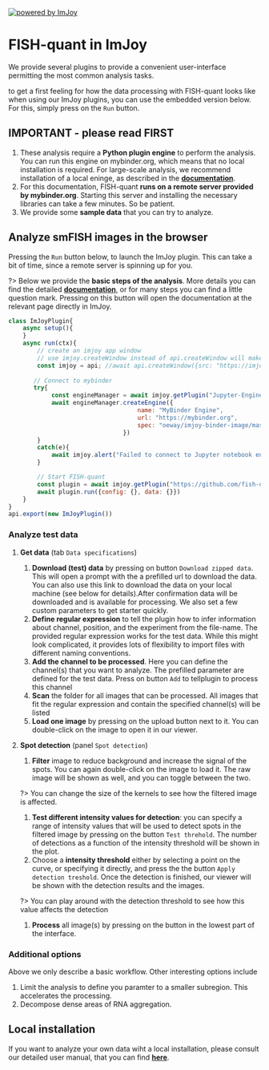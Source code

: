 [![powered by ImJoy](https://imjoy.io/static/badge/powered-by-imjoy-badge.svg)](https://imjoy.io/)

# FISH-quant in ImJoy

We provide several plugins to provide a convenient user-interface permitting the most common
analysis tasks.

to get a first feeling for how the data processing with FISH-quant looks like when using
our ImJoy plugins, you can use the embedded version below. For this, simply press on the `Run` button.

## IMPORTANT - please read FIRST

1. These analysis require a **Python plugin engine** to perform the analysis. You can run this engine on mybinder.org, which means that no local installation is required. For large-scale analysis, we recommend installation of a local eninge, as described in the [**documentation**](https://fq-imjoy.readthedocs.io/en/latest/). 
2. For this documentation, FISH-quant **runs on a remote server provided by mybinder.org**. Starting this server and installing the necessary libraries can take a few minutes. So be patient.
3. We provide some **sample data** that you can try to analyze.

## Analyze smFISH images in the browser

Pressing the `Run` button below, to launch the ImJoy plugin. This can take a bit of time, since
a remote server is spinning up for you.

?> Below we provide the **basic steps of the analysis**. More details you can find the detailed [**documentation**](https://fq-imjoy.readthedocs.io/en/latest/), or for many steps you can find a little question mark. Pressing
on this button will open the documentation at the relevant page directly in ImJoy.

<!-- ImJoyPlugin: { "type": "web-worker", "hide_code_block": true} -->
```js
class ImJoyPlugin{
    async setup(){
    }
    async run(ctx){
        // create an imjoy app window
        // use imjoy.createWindow instead of api.createWindow will make the window appear inside the embedded ImJoy App
        const imjoy = api; //await api.createWindow({src: "https://imjoy.io/#/app?workspace=sandbox&flags=quiet"});
        
       // Connect to mybinder 
       try{
            const engineManager = await imjoy.getPlugin("Jupyter-Engine-Manager")
            await engineManager.createEngine({
                                    name: "MyBinder Engine",
                                    url: "https://mybinder.org",
                                    spec: "oeway/imjoy-binder-image/master"
                                })
        }
        catch(e){
            await imjoy.alert("Failed to connect to Jupyter notebook engine on MyBinder.org, error: " + e.toString())
        }

        // Start FISH-quant
        const plugin = await imjoy.getPlugin("https://github.com/fish-quant/fq-imjoy/blob/master/imjoy-plugins/FISH-quant.imjoy.html")
        await plugin.run({config: {}, data: {}})
    }
}
api.export(new ImJoyPlugin())
```

### Analyze test data

1. **Get data** (tab `Data specifications`)
    1. **Download (test) data** by pressing on button `Download zipped data`. This will open a prompt with the a prefilled url to download the data. You can also use this link to download the data on your local machine (see below for details).After confirmation data will be downloaded and is available for processing. We also set a few custom parameters to get starter quickly.
    1. **Define regular expression** to tell the plugin how to infer information about channel, position, and the experiment from the file-name. The provided regular expression works for the test data. While this might look complicated, it provides lots of flexibility to import files with different naming conventions.
    1. **Add the channel to be processed**. Here you can define the channel(s) that you want to analyze. The prefilled parameter are defined for the test data. Press on button `Add` to tellplugin to process this channel
    1. **Scan** the folder for all images that can be processed. All images that fit the regular expression and contain the specified channel(s) will be listed
    1. **Load one image** by pressing on the upload button next to it. You can double-click on the image to open it in our viewer.

2. **Spot detection** (panel `Spot detection`)
    1. **Filter** image to reduce background and increase the signal of the spots. You can again double-click on the image to load it. The raw image will be shown as well, and you can toggle between the two.

    ?> You can change the size of the kernels to see how the filtered image is affected.
    1. **Test different intensity values for detection**: you can specify a range of intensity values that will be used to detect spots in the filtered image by pressing on the button `Test threhold`. The number of detections as a function of the intensity threshold will be shown in the plot. 
    2. Choose a **intensity threshold** either by selecting a point on the curve, or specifying it directly, and press the the button `Apply detection treshold`. Once the detection is finished, our viewer will be shown with the detection results and the images.

    ?> You can play around with the detection threshold to see how this value affects the detection
    1. **Process** all image(s) by pressing on the button in the lowest part of the interface.

### Additional options

Above we only describe a basic workflow. Other interesting options include

1. Limit the analysis to define you paramter to a smaller subregion. This accelerates the processing.
2. Decompose dense areas of RNA aggregation.

## Local installation

If you want to analyze your own data wiht a local installation, please consult our detailed user manual, that you can find [**here**](https://fq-imjoy.readthedocs.io/en/latest/).